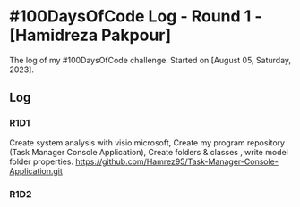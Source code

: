 # #100DaysOfCode Log - Round 1 - [Hamidreza Pakpour]

The log of my #100DaysOfCode challenge. Started on [August 05, Saturday, 2023].

## Log

### R1D1 
Create system analysis with visio microsoft, Create my program repository (Task Manager Console Application), Create folders & classes , write model folder properties.
https://github.com/Hamrez95/Task-Manager-Console-Application.git

### R1D2
